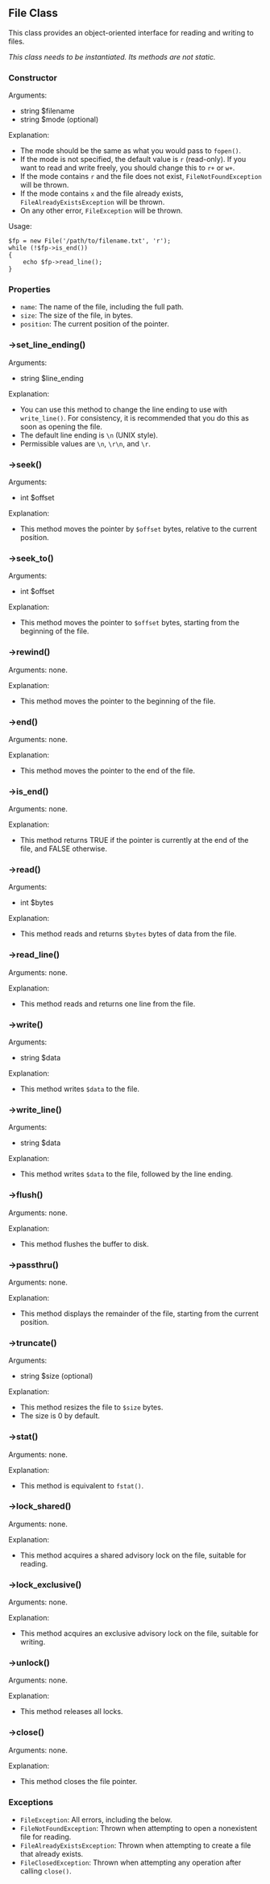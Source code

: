 
File Class
----------

This class provides an object-oriented interface for reading and writing to files.

_This class needs to be instantiated. Its methods are not static._

### Constructor

Arguments:

  - string $filename
  - string $mode (optional)

Explanation:

  - The mode should be the same as what you would pass to `fopen()`.
  - If the mode is not specified, the default value is `r` (read-only).
    If you want to read and write freely, you should change this to `r+` or `w+`.
  - If the mode contains `r` and the file does not exist, `FileNotFoundException` will be thrown.
  - If the mode contains `x` and the file already exists, `FileAlreadyExistsException` will be thrown.
  - On any other error, `FileException` will be thrown.

Usage:

    $fp = new File('/path/to/filename.txt', 'r');
    while (!$fp->is_end())
    {
        echo $fp->read_line();
    }

### Properties

  - `name`: The name of the file, including the full path.
  - `size`: The size of the file, in bytes.
  - `position`: The current position of the pointer.

### ->set_line_ending()

Arguments:

  - string $line_ending

Explanation:

  - You can use this method to change the line ending to use with `write_line()`.
    For consistency, it is recommended that you do this as soon as opening the file.
  - The default line ending is `\n` (UNIX style).
  - Permissible values are `\n`, `\r\n`, and `\r`.

### ->seek()

Arguments:

  - int $offset

Explanation:

  - This method moves the pointer by `$offset` bytes, relative to the current position.

### ->seek_to()

Arguments:

  - int $offset

Explanation:

  - This method moves the pointer to `$offset` bytes, starting from the beginning of the file.

### ->rewind()

Arguments: none.

Explanation:

  - This method moves the pointer to the beginning of the file.

### ->end()

Arguments: none.

Explanation:

  - This method moves the pointer to the end of the file.

### ->is_end()

Arguments: none.

Explanation:

  - This method returns TRUE if the pointer is currently at the end of the file, and FALSE otherwise.

### ->read()

Arguments:

  - int $bytes

Explanation:

  - This method reads and returns `$bytes` bytes of data from the file.

### ->read_line()

Arguments: none.

Explanation:

  - This method reads and returns one line from the file.

### ->write()

Arguments:

  - string $data

Explanation:

  - This method writes `$data` to the file.

### ->write_line()

Arguments:

  - string $data

Explanation:

  - This method writes `$data` to the file, followed by the line ending.

### ->flush()

Arguments: none.

Explanation:

  - This method flushes the buffer to disk.

### ->passthru()

Arguments: none.

Explanation:

  - This method displays the remainder of the file, starting from the current position.

### ->truncate()

Arguments:

  - string $size (optional)

Explanation:

  - This method resizes the file to `$size` bytes.
  - The size is 0 by default.

### ->stat()

Arguments: none.

Explanation:

  - This method is equivalent to `fstat()`.

### ->lock_shared()

Arguments: none.

Explanation:

  - This method acquires a shared advisory lock on the file, suitable for reading.

### ->lock_exclusive()

Arguments: none.

Explanation:

  - This method acquires an exclusive advisory lock on the file, suitable for writing.

### ->unlock()

Arguments: none.

Explanation:

  - This method releases all locks.

### ->close()

Arguments: none.

Explanation:

  - This method closes the file pointer.

### Exceptions

  - `FileException`: All errors, including the below.
  - `FileNotFoundException`: Thrown when attempting to open a nonexistent file for reading.
  - `FileAlreadyExistsException`: Thrown when attempting to create a file that already exists.
  - `FileClosedException`: Thrown when attempting any operation after calling `close()`.
